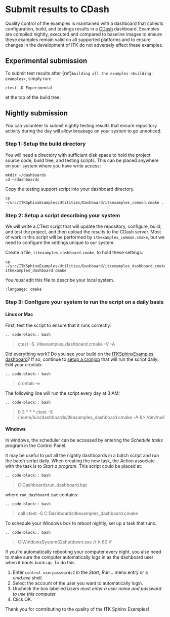 # Submit results to CDash

Quality control of the examples is maintained with a dashboard that collects
configuration, build, and testings results in a [CDash] dashboard.  Examples are
compiled nightly, executed and compared to baseline images to ensure these
examples remain valid on all supported platforms and to ensure changes in the
development of ITK do not adversely effect these examples.

## Experimental submission

To submit test results after {ref}`building all the examples <building-examples>`, simply run:

```
ctest -D Experimental
```

at the top of the build tree.

## Nightly submission

You can volunteer to submit nightly testing results that ensure repository
activity during the day will allow breakage on your system to go unnoticed.

### Step 1: Setup the build directory

You will need a directory with sufficient disk space to hold the project source
code, build tree, and testing scripts.  This can be placed anywhere on your
system where you have write access:

```
mkdir ~/dashboards
cd ~/dashboards
```

Copy the testing support script into your dashboard directory.

```
cp ~/src/ITKSphinxExamples/Utilities/Dashboard/itkexamples_common.cmake .
```

### Step 2: Setup a script describing your system

We will write a CTest script that will update the repository, configure, build,
and test the project, and then upload the results to the CDash server.  Most of
work in this script will be performed by `itkexamples_common.cmake`, but we need
to configure the settings unique to our system.

Create a file, `itkexamples_dashboard.cmake`, to hold these settings:

```
cp ~/src/ITKSphinxExamples/Utilities/Dashboard/itkexamples_dashboard.cmake.example itkexamples_dashboard.cmake
```

You *must* edit this file to describe your local system.

```{literalinclude} ../../Utilities/Dashboard/itkexamples_dashboard.cmake.example
:language: cmake
```

### Step 3: Configure your system to run the script on a daily basis

#### Linux or Mac

First, test the script to ensure that it runs correctly:

```
.. code-block:: bash
```

> ctest -S ./itkexamples_dashboard.cmake -V -A

Did everything work?  Do you see your build on the [ITKSphinxExamples dashboard]?
If so, continue to [setup a cronjob] that will run the script daily.  Edit your
crontab:

```
.. code-block:: bash
```

> crontab -e

The following line will run the script every day at 3 AM:

```
.. code-block:: bash
```

> 0 3 * * * ctest -S /home/luis/dashboards/itkexamples_dashboard.cmake -A &> /dev/null

#### Windows

In windows, the scheduler can be accessed by entering the *Schedule tasks*
program in the Control Panel.

It may be useful to put all the nightly dashboards in a batch script and run the
batch script daily.  When creating the new task, the Action associate with the
task is to *Start a program*.  This script could be placed at:

```
.. code-block:: bash
```

> C:Dashboardsrun_dashboard.bat

where `run_dashboard.bat` contains:

```
.. code-block:: bash
```

> call ctest -S C:Dashboardsitkexamples_dashboard.cmake

To schedule your Windows box to reboot nightly, set up a task that runs:

```
.. code-block:: bash
```

> C:WindowsSystem32shutdown.exe /r /t 60 /f

If you're automatically rebooting your computer every night, you also need to
make sure the computer automatically logs in as the dashboard user when it boots
back up.  To do this

1. Enter `control userpasswords2` in the *Start*, *Run...* menu entry or a *cmd.exe* shell.
2. Select the account of the user you want to automatically login.
3. Uncheck the box labelled *Users must enter a user name and password to use this computer*
4. Click OK.

Thank you for contributing to the quality of the ITK Sphinx Examples!

[cdash]: https://www.cdash.org/
[itksphinxexamples dashboard]: https://open.cdash.org/index.php?project=Insight&filtercount=1&showfilters=0&field1=buildname/string&compare1=63&value1=Examples
[setup a cronjob]: https://en.wikipedia.org/wiki/Cron
